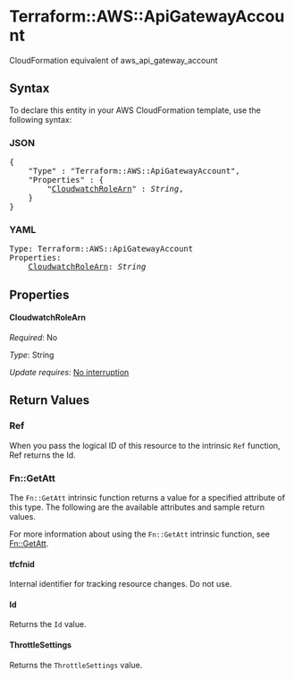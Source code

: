 # Terraform::AWS::ApiGatewayAccount

CloudFormation equivalent of aws_api_gateway_account

## Syntax

To declare this entity in your AWS CloudFormation template, use the following syntax:

### JSON

<pre>
{
    "Type" : "Terraform::AWS::ApiGatewayAccount",
    "Properties" : {
        "<a href="#cloudwatchrolearn" title="CloudwatchRoleArn">CloudwatchRoleArn</a>" : <i>String</i>,
    }
}
</pre>

### YAML

<pre>
Type: Terraform::AWS::ApiGatewayAccount
Properties:
    <a href="#cloudwatchrolearn" title="CloudwatchRoleArn">CloudwatchRoleArn</a>: <i>String</i>
</pre>

## Properties

#### CloudwatchRoleArn

_Required_: No

_Type_: String

_Update requires_: [No interruption](https://docs.aws.amazon.com/AWSCloudFormation/latest/UserGuide/using-cfn-updating-stacks-update-behaviors.html#update-no-interrupt)

## Return Values

### Ref

When you pass the logical ID of this resource to the intrinsic `Ref` function, Ref returns the Id.

### Fn::GetAtt

The `Fn::GetAtt` intrinsic function returns a value for a specified attribute of this type. The following are the available attributes and sample return values.

For more information about using the `Fn::GetAtt` intrinsic function, see [Fn::GetAtt](https://docs.aws.amazon.com/AWSCloudFormation/latest/UserGuide/intrinsic-function-reference-getatt.html).

#### tfcfnid

Internal identifier for tracking resource changes. Do not use.

#### Id

Returns the <code>Id</code> value.

#### ThrottleSettings

Returns the <code>ThrottleSettings</code> value.

